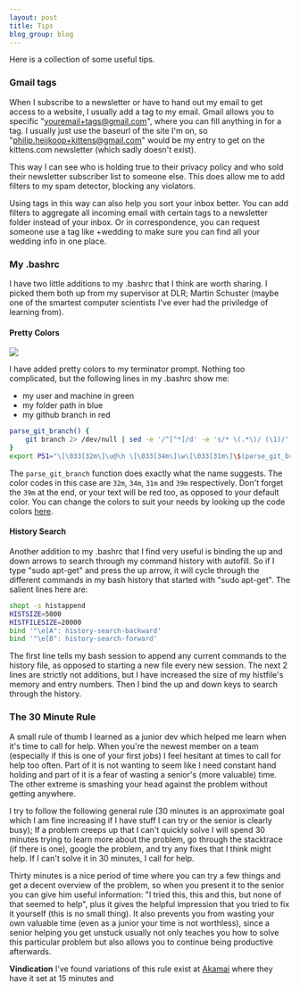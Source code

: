 ```yaml
---
layout: post
title: Tips
blog_group: blog
---
```


Here is a collection of some useful tips.

### Gmail tags

When I subscribe to a newsletter or have to hand out my email to get access to a website, I usually add a tag to my email. Gmail allows you to specific "youremail+tags@gmail.com", where you can fill anything in for a tag. I usually just use the baseurl of the site I'm on, so "philip.heijkoop+kittens@gmail.com" would be my entry to get on the kittens.com newsletter (which sadly doesn't exist). 

This way I can see who is holding true to their privacy policy and who sold their newsletter subscriber list to someone else. This does allow me to add filters to my spam detector, blocking any violators.

Using tags in this way can also help you sort your inbox better. You can add filters to aggregate all incoming email with certain tags to a newsletter folder instead of your inbox. Or in correspondence, you can request someone use a tag like +wedding to make sure you can find all your wedding info in one place.

### My .bashrc

I have two little additions to my .bashrc that I think are worth sharing. I picked them both up from my supervisor at DLR; Martin Schuster (maybe one of the smartest computer scientists I've ever had the priviledge of learning from).

#### Pretty Colors

![](https://i.stack.imgur.com/vPSgk.png)

I have added pretty colors to my terminator prompt. Nothing too complicated, but the following lines in my .bashrc show me: 

 - my user and machine in green
 - my folder path in blue
 - my github branch in red

```bash
parse_git_branch() {
    git branch 2> /dev/null | sed -e '/^[^*]/d' -e 's/* \(.*\)/ (\1)/'
}
export PS1="\[\033[32m\]\u@\h \[\033[34m\]\w\[\033[31m\]\$(parse_git_branch)\[\033[39m\]$ "
```

The `parse_git_branch` function does exactly what the name suggests. The color codes in this case are `32m`, `34m`, `31m` and `39m` respectively. Don't forget the `39m` at the end, or your text will be red too, as opposed to your default color. You can change the colors to suit your needs by looking up the code colors [here](https://misc.flogisoft.com/bash/tip_colors_and_formatting).

#### History Search

Another addition to my .bashrc that I find very useful is binding the up and down arrows to search through my command history with autofill. So if I type "sudo apt-get" and press the up arrow, it will cycle through the different commands in my bash history that started with "sudo apt-get". The salient lines here are:

```bash
shopt -s histappend
HISTSIZE=5000
HISTFILESIZE=20000
bind '"\e[A": history-search-backward'
bind '"\e[B": history-search-forward'
```

The first line tells my bash session to append any current commands to the history file, as opposed to starting a new file every new session. The next 2 lines are strictly not additions, but I have increased the size of my histfile's memory and entry numbers. Then I bind the up and down keys to search through the history.

### The 30 Minute Rule

A small rule of thumb I learned as a junior dev which helped me learn when it's time to call for help. When you're the newest member on a team (especially if this is one of your first jobs) I feel hesitant at times to call for help too often. Part of it is not wanting to seem like I need constant hand holding and part of it is a fear of wasting a senior's (more valuable) time. The other extreme is smashing your head against the problem without getting anywhere.

I try to follow the following general rule (30 minutes is an approximate goal which I am fine increasing if I have stuff I can try or the senior is clearly busy); If a problem creeps up that I can't quickly solve I will spend 30 minutes trying to learn more about the problem, go through the stacktrace (if there is one), google the problem, and try any fixes that I think might help. If I can't solve it in 30 minutes, I call for help. 

Thirty minutes is a nice period of time where you can try a few things and get a decent overview of the problem, so when you present it to the senior you can give him useful information: "I tried this, this and this, but none of that seemed to help", plus it gives the helpful impression that you tried to fix it yourself (this is no small thing). It also prevents you from wasting your own valuable time (even as a junior your time is not worthless), since a senior helping you get unstuck usually not only teaches you how to solve this particular problem but also allows you to continue being productive afterwards.

**Vindication** I've found variations of this rule exist at [Akamai](https://blogs.akamai.com/2013/10/you-must-try-and-then-you-must-ask.html) where they have it set at 15 minutes and 
